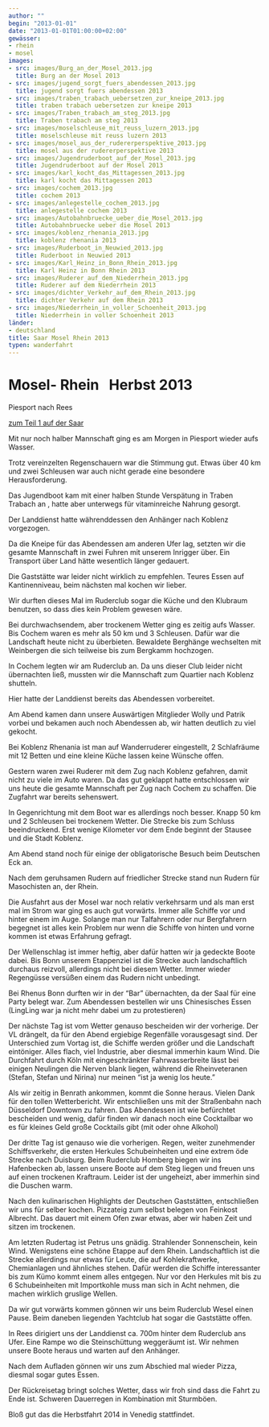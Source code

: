 ```yaml
---
author: ""
begin: "2013-01-01"
date: "2013-01-01T01:00:00+02:00"
gewässer:
- rhein
- mosel
images:
- src: images/Burg_an_der_Mosel_2013.jpg
  title: Burg an der Mosel 2013
- src: images/jugend_sorgt_fuers_abendessen_2013.jpg
  title: jugend sorgt fuers abendessen 2013
- src: images/traben_trabach_uebersetzen_zur_kneipe_2013.jpg
  title: traben trabach uebersetzen zur kneipe 2013
- src: images/Traben_trabach_am_steg_2013.jpg
  title: Traben trabach am steg 2013
- src: images/moselschleuse_mit_reuss_luzern_2013.jpg
  title: moselschleuse mit reuss luzern 2013
- src: images/mosel_aus_der_rudererperspektive_2013.jpg
  title: mosel aus der rudererperspektive 2013
- src: images/Jugendruderboot_auf_der_Mosel_2013.jpg
  title: Jugendruderboot auf der Mosel 2013
- src: images/karl_kocht_das_Mittagessen_2013.jpg
  title: karl kocht das Mittagessen 2013
- src: images/cochem_2013.jpg
  title: cochem 2013
- src: images/anlegestelle_cochem_2013.jpg
  title: anlegestelle cochem 2013
- src: images/Autobahnbruecke_ueber_die_Mosel_2013.jpg
  title: Autobahnbruecke ueber die Mosel 2013
- src: images/koblenz_rhenania_2013.jpg
  title: koblenz rhenania 2013
- src: images/Ruderboot_in_Neuwied_2013.jpg
  title: Ruderboot in Neuwied 2013
- src: images/Karl_Heinz_in_Bonn_Rhein_2013.jpg
  title: Karl Heinz in Bonn Rhein 2013
- src: images/Ruderer_auf_dem_Niederrhein_2013.jpg
  title: Ruderer auf dem Niederrhein 2013
- src: images/dichter_Verkehr_auf_dem_Rhein_2013.jpg
  title: dichter Verkehr auf dem Rhein 2013
- src: images/Niederrhein_in_voller_Schoenheit_2013.jpg
  title: Niederrhein in voller Schoenheit 2013
länder:
- deutschland
title: Saar Mosel Rhein 2013
typen: wanderfahrt
---
```


# Mosel- Rhein   Herbst 2013


Piesport nach Rees

[zum Teil 1 auf der Saar](/berichte/2013/saar_mosel_rhein_2013)

Mit nur noch halber Mannschaft ging es am Morgen in Piesport wieder aufs Wasser.

Trotz vereinzelten Regenschauern war die Stimmung gut. Etwas über 40 km und zwei Schleusen war auch nicht gerade eine besondere Herausforderung.

Das Jugendboot kam mit einer halben Stunde Verspätung in Traben Trabach an , hatte aber unterwegs für vitaminreiche Nahrung gesorgt.

Der Landdienst hatte währenddessen den Anhänger nach Koblenz vorgezogen.

Da die Kneipe für das Abendessen am anderen Ufer lag, setzten wir die gesamte Mannschaft in zwei Fuhren mit unserem Inrigger über. Ein Transport über Land hätte wesentlich länger gedauert.

Die Gaststätte war leider nicht wirklich zu empfehlen. Teures Essen auf Kantinenniveau, beim nächsten mal kochen wir lieber.

Wir durften dieses Mal im Ruderclub sogar die Küche und den Klubraum benutzen, so dass dies kein Problem gewesen wäre.

Bei durchwachsendem, aber trockenem Wetter ging es zeitig aufs Wasser. Bis Cochem waren es mehr als 50 km und 3 Schleusen. Dafür war die Landschaft heute nicht zu überbieten. Bewaldete Berghänge wechselten mit Weinbergen die sich teilweise bis zum Bergkamm hochzogen.

In Cochem legten wir am Ruderclub an. Da uns dieser Club leider nicht übernachten ließ, mussten wir die Mannschaft zum Quartier nach Koblenz shutteln.

Hier hatte der Landdienst bereits das Abendessen vorbereitet.

Am Abend kamen dann unsere Auswärtigen Mitglieder Wolly und Patrik vorbei und bekamen auch noch Abendessen ab, wir hatten deutlich zu viel gekocht.

Bei Koblenz Rhenania ist man auf Wanderruderer eingestellt, 2 Schlafräume mit 12 Betten und eine kleine Küche lassen keine Wünsche offen.

Gestern waren zwei Ruderer mit dem Zug nach Koblenz gefahren, damit nicht zu viele im Auto waren. Da das gut geklappt hatte entschlossen wir uns heute die gesamte Mannschaft per Zug nach Cochem zu schaffen. Die Zugfahrt war bereits sehenswert.

In Gegenrichtung mit dem Boot war es allerdings noch besser. Knapp 50 km und 2 Schleusen bei trockenem Wetter. Die Strecke bis zum Schluss beeindruckend. Erst wenige Kilometer vor dem Ende beginnt der Stausee und die Stadt Koblenz.

Am Abend stand noch für einige der obligatorische Besuch beim Deutschen Eck an.

Nach dem geruhsamen Rudern auf friedlicher Strecke stand nun Rudern für Masochisten an, der Rhein.

Die Ausfahrt aus der Mosel war noch relativ verkehrsarm und als man erst mal im Strom war ging es auch gut vorwärts. Immer alle Schiffe vor und hinter einem im Auge. Solange man nur Talfahrern oder nur Bergfahrern begegnet ist alles kein Problem nur wenn die Schiffe von hinten und vorne kommen ist etwas Erfahrung gefragt.

Der Wellenschlag ist immer heftig, aber dafür hatten wir ja gedeckte Boote dabei. Bis Bonn unserem Etappenziel ist die Strecke auch landschaftlich durchaus reizvoll, allerdings nicht bei diesem Wetter. Immer wieder Regengüsse versüßen einem das Rudern nicht unbedingt.

Bei Rhenus Bonn durften wir in der “Bar” übernachten, da der Saal für eine Party belegt war. Zum Abendessen bestellen wir uns Chinesisches Essen (LingLing war ja nicht mehr dabei um zu protestieren)

Der nächste Tag ist vom Wetter genauso bescheiden wir der vorherige. Der VL drängelt, da für den Abend ergiebige Regenfälle vorausgesagt sind. Der Unterschied zum Vortag ist, die Schiffe werden größer und die Landschaft eintöniger. Alles flach, viel Industrie, aber diesmal immerhin kaum Wind. Die Durchfahrt durch Köln mit eingeschränkter Fahrwasserbreite lässt bei einigen Neulingen die Nerven blank liegen, während die Rheinveteranen (Stefan, Stefan und Nirina) nur meinen “ist ja wenig los heute.”

Als wir zeitig in Benrath ankommen, kommt die Sonne heraus. Vielen Dank für den tollen Wetterbericht. Wir entschließen uns mit der Straßenbahn nach Düsseldorf Downtown zu fahren. Das Abendessen ist wie befürchtet bescheiden und wenig, dafür finden wir danach noch eine Cocktailbar wo es für kleines Geld große Cocktails gibt (mit oder ohne Alkohol)

Der dritte Tag ist genauso wie die vorherigen. Regen, weiter zunehmender Schiffsverkehr, die ersten Herkules Schubeinheiten und eine extrem öde Strecke nach Duisburg. Beim Ruderclub Homberg biegen wir ins Hafenbecken ab, lassen unsere Boote auf dem Steg liegen und freuen uns auf einen trockenen Kraftraum. Leider ist der ungeheizt, aber immerhin sind die Duschen warm.

Nach den kulinarischen Highlights der Deutschen Gaststätten, entschließen wir uns für selber kochen. Pizzateig zum selbst belegen von Feinkost Albrecht. Das dauert mit einem Ofen zwar etwas, aber wir haben Zeit und sitzen im trockenen.

Am letzten Rudertag ist Petrus uns gnädig. Strahlender Sonnenschein, kein Wind. Wenigstens eine schöne Etappe auf dem Rhein. Landschaftlich ist die Strecke allerdings nur etwas für Leute, die auf Kohlekraftwerke, Chemianlagen und ähnliches stehen. Dafür werden die Schiffe interessanter bis zum Kümo kommt einem alles entgegen. Nur vor den Herkules mit bis zu 6 Schubeinheiten mit Importkohle muss man sich in Acht nehmen, die machen wirklich gruslige Wellen.

Da wir gut vorwärts kommen gönnen wir uns beim Ruderclub Wesel einen Pause. Beim daneben liegenden Yachtclub hat sogar die Gaststätte offen.

In Rees dirigiert uns der Landdienst ca. 700m hinter dem Ruderclub ans Ufer. Eine Rampe wo die Steinschüttung weggeräumt ist. Wir nehmen unsere Boote heraus und warten auf den Anhänger.

Nach dem Aufladen gönnen wir uns zum Abschied mal wieder Pizza, diesmal sogar gutes Essen.

Der Rückreisetag bringt solches Wetter, dass wir froh sind dass die Fahrt zu Ende ist. Schweren Dauerregen in Kombination mit Sturmböen.

Bloß gut das die Herbstfahrt 2014 in Venedig stattfindet.
